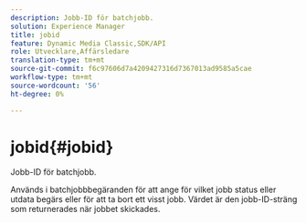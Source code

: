 ```yaml
---
description: Jobb-ID för batchjobb.
solution: Experience Manager
title: jobid
feature: Dynamic Media Classic,SDK/API
role: Utvecklare,Affärsledare
translation-type: tm+mt
source-git-commit: f6c97606d7a4209427316d7367013ad9585a5cae
workflow-type: tm+mt
source-wordcount: '56'
ht-degree: 0%

---
```



# jobid{#jobid}

Jobb-ID för batchjobb.

Används i batchjobbbegäranden för att ange för vilket jobb status eller utdata begärs eller för att ta bort ett visst jobb. Värdet är den jobb-ID-sträng som returnerades när jobbet skickades.
